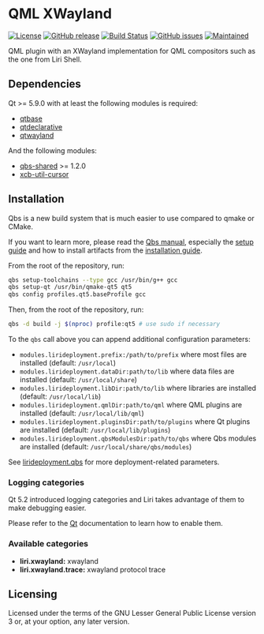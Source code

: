 QML XWayland
============

[![License](https://img.shields.io/badge/license-LGPLv3.0-blue.svg)](http://www.gnu.org/licenses/lgpl.txt)
[![GitHub release](https://img.shields.io/github/release/lirios/qml-xwayland.svg)](https://github.com/lirios/qml-xwayland)
[![Build Status](https://travis-ci.org/lirios/qml-xwayland.svg?branch=develop)](https://travis-ci.org/lirios/qml-xwayland)
[![GitHub issues](https://img.shields.io/github/issues/lirios/qml-xwayland.svg)](https://github.com/lirios/qml-xwayland/issues)
[![Maintained](https://img.shields.io/maintenance/yes/2018.svg)](https://github.com/lirios/qml-xwayland/commits/develop)

QML plugin with an XWayland implementation for QML compositors
such as the one from Liri Shell.

## Dependencies

Qt >= 5.9.0 with at least the following modules is required:

* [qtbase](http://code.qt.io/cgit/qt/qtbase.git)
* [qtdeclarative](http://code.qt.io/cgit/qt/qtdeclarative.git)
* [qtwayland](http://code.qt.io/cgit/qt/qtwayland.git)

And the following modules:

 * [qbs-shared](https://github.com/lirios/qbs-shared.git) >= 1.2.0
 * [xcb-util-cursor](http://cgit.freedesktop.org/xcb/util-cursor)

## Installation

Qbs is a new build system that is much easier to use compared to qmake or CMake.

If you want to learn more, please read the [Qbs manual](http://doc.qt.io/qbs/index.html),
especially the [setup guide](http://doc.qt.io/qbs/configuring.html) and how to install artifacts
from the [installation guide](http://doc.qt.io/qbs/installing-files.html).

From the root of the repository, run:

```sh
qbs setup-toolchains --type gcc /usr/bin/g++ gcc
qbs setup-qt /usr/bin/qmake-qt5 qt5
qbs config profiles.qt5.baseProfile gcc
```

Then, from the root of the repository, run:

```sh
qbs -d build -j $(nproc) profile:qt5 # use sudo if necessary
```

To the `qbs` call above you can append additional configuration parameters:

 * `modules.lirideployment.prefix:/path/to/prefix` where most files are installed (default: `/usr/local`)
 * `modules.lirideployment.dataDir:path/to/lib` where data files are installed (default: `/usr/local/share`)
 * `modules.lirideployment.libDir:path/to/lib` where libraries are installed (default: `/usr/local/lib`)
 * `modules.lirideployment.qmlDir:path/to/qml` where QML plugins are installed (default: `/usr/local/lib/qml`)
 * `modules.lirideployment.pluginsDir:path/to/plugins` where Qt plugins are installed (default: `/usr/local/lib/plugins`)
 * `modules.lirideployment.qbsModulesDir:path/to/qbs` where Qbs modules are installed (default: `/usr/local/share/qbs/modules`)

See [lirideployment.qbs](https://github.com/lirios/qbs-shared/blob/develop/modules/lirideployment/lirideployment.qbs)
for more deployment-related parameters.

### Logging categories

Qt 5.2 introduced logging categories and Liri takes advantage of
them to make debugging easier.

Please refer to the [Qt](http://doc.qt.io/qt-5/qloggingcategory.html) documentation
to learn how to enable them.

### Available categories

* **liri.xwayland:** xwayland
* **liri.xwayland.trace:** xwayland protocol trace

## Licensing

Licensed under the terms of the GNU Lesser General Public License version 3 or,
at your option, any later version.
